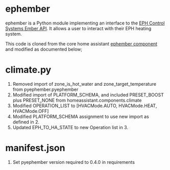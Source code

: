 ephember
========================================

ephember is a Python module implementing an interface to the [EPH Control Systems Ember API](http://emberapp.ephcontrols.com/).  It allows a user to interact with their EPH heating system.

This code is cloned from the core home assistant [ephember component](https://github.com/home-assistant/core/tree/dev/homeassistant/components/ephember) and modified as documented below;

climate.py
========================================
1. Removed import of zone_is_hot_water and zone_target_temperature from pyephember.pyephember
2. Modified import of PLATFORM_SCHEMA, and included PRESET_BOOST plus PRESET_NONE from homeassistant.components.climate
3. Modified OPERATION_LIST to [HVACMode.AUTO, HVACMode.HEAT, HVACMode.OFF]
4. Modified PLATFORM_SCHEMA assignment to use new import as defined in 2.
5. Updated EPH_TO_HA_STATE to new Operation list in 3.

manifest.json
========================================
1. Set pyephember version required to 0.4.0 in requirements